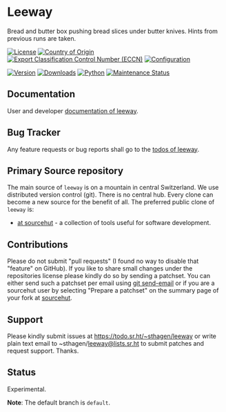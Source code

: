 # Leeway

Bread and butter box pushing bread slices under butter knives. Hints from previous runs are taken.

[![License](https://git.sr.ht/~sthagen/leeway/blob/default/docs/badges/license-spdx-mit.svg)](https://git.sr.ht/~sthagen/leeway/tree/default/item/LICENSE)
[![Country of Origin](https://git.sr.ht/~sthagen/leeway/blob/default/docs/badges/country-of-origin-name-switzerland-neutral.svg)](https://git.sr.ht/~sthagen/leeway/tree/default/item/COUNTRY-OF-ORIGIN)
[![Export Classification Control Number (ECCN)](https://git.sr.ht/~sthagen/leeway/blob/default/docs/badges/export-control-classification-number_eccn-ear99-neutral.svg)](https://git.sr.ht/~sthagen/leeway/tree/default/item/EXPORT-CONTROL-CLASSIFICATION-NUMBER)
[![Configuration](https://git.sr.ht/~sthagen/leeway/blob/default/docs/badges/configuration-sbom.svg)](https://git.sr.ht/~sthagen/leeway/tree/default/item/docs/third-party/README.md)

[![Version](https://git.sr.ht/~sthagen/leeway/blob/default/docs/badges/latest-release.svg)](https://pypi.python.org/pypi/leeway/)
[![Downloads](https://git.sr.ht/~sthagen/leeway/blob/default/docs/badges/downloads-per-month.svg)](https://pepy.tech/project/leeway)
[![Python](https://git.sr.ht/~sthagen/leeway/blob/default/docs/badges/python-versions.svg)](https://pypi.python.org/pypi/leeway/)
[![Maintenance Status](https://git.sr.ht/~sthagen/leeway/blob/default/docs/badges/commits-per-year.svg)](https://git.sr.ht/~sthagen/leeway/log)

## Documentation

User and developer [documentation of leeway](https://codes.dilettant.life/docs/leeway).

## Bug Tracker

Any feature requests or bug reports shall go to the [todos of leeway](https://todo.sr.ht/~sthagen/leeway).

## Primary Source repository

The main source of `leeway` is on a mountain in central Switzerland.
We use distributed version control (git).
There is no central hub.
Every clone can become a new source for the benefit of all.
The preferred public clone of `leeway` is:

* [at sourcehut](https://git.sr.ht/~sthagen/leeway) - a collection of tools useful for software development.

## Contributions

Please do not submit "pull requests" (I found no way to disable that "feature" on GitHub).
If you like to share small changes under the repositories license please kindly do so by sending a patchset.
You can either send such a patchset per email using [git send-email](https://git-send-email.io) or 
if you are a sourcehut user by selecting "Prepare a patchset" on the summary page of your fork at [sourcehut](https://git.sr.ht/).

## Support

Please kindly submit issues at https://todo.sr.ht/~sthagen/leeway or write plain text email to ~sthagen/leeway@lists.sr.ht to submit patches and request support. Thanks.

## Status

Experimental.

**Note**: The default branch is `default`.
